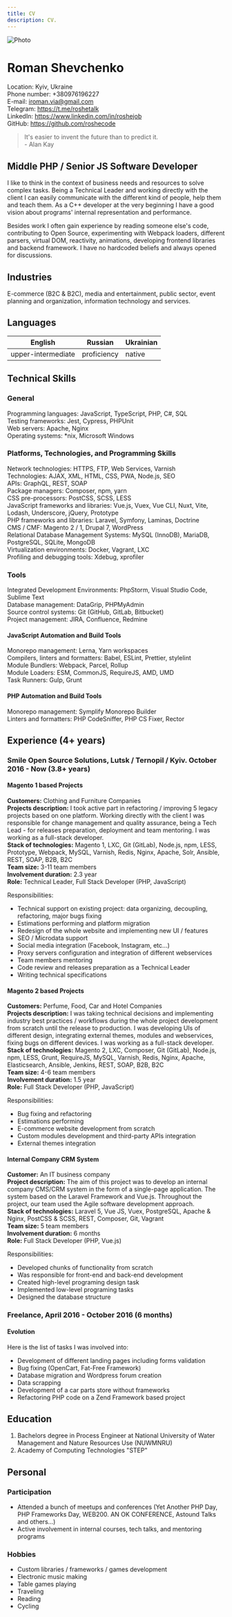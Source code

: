 ```yaml
---
title: CV
description: CV.
---
```


![Photo](/authors/roshe.png)

# Roman Shevchenko

Location: <span>Kyiv, Ukraine</span> <br>
Phone number: <span>+380976196227</span> <br>
E-mail:</span> iroman.via@gmail.com <br>
Telegram: https://t.me/roshetalk <br>
LinkedIn: https://www.linkedin.com/in/roshejob <br>
GitHub: https://github.com/roshecode

> It's easier to invent the future than to predict it.
> <br>- Alan Kay

## Middle PHP / Senior JS Software Developer

I like to think in the context of business needs and resources to solve complex
tasks. Being a Technical Leader and working directly with the client I can
easily communicate with the different kind of people, help them and teach them.
As a C++ developer at the very beginning I have a good vision about programs'
internal representation and performance.

Besides work I often gain experience by reading someone else's code,
contributing to Open Source, experimenting with Webpack loaders, different
parsers, virtual DOM, reactivity, animations, developing frontend libraries and
backend framework. I have no hardcoded beliefs and always opened for
discussions.

## Industries

E-commerce (B2C & B2C), media and entertainment, public sector, event planning
and organization, information technology and services.

## Languages

| English            | Russian     | Ukrainian |
| ------------------ | ----------- | --------- |
| upper-intermediate | proficiency | native    |

## Technical Skills

### General

Programming languages: <span>JavaScript, TypeScript, PHP, C#, SQL</span><br>
Testing frameworks: <span>Jest, Cypress, PHPUnit</span><br>
Web servers: <span>Apache, Nginx</span><br>
Operating systems: <span>\*nix, Microsoft Windows</span><br>

### Platforms, Technologies, and Programming Skills

Network technologies: <span>HTTPS, FTP, Web Services, Varnish</span><br>
Technologies: <span>AJAX, XML, HTML, CSS, PWA, Node.js, SEO</span><br>
APIs: <span>GraphQL, REST, SOAP</span><br>
Package managers: <span>Composer, npm, yarn</span><br>
CSS pre-processors: <span>PostCSS, SCSS, LESS</span><br>
JavaScript frameworks and libraries: <span>Vue.js, Vuex, Vue CLI, Nuxt, Vite, Lodash, Underscore, jQuery, Prototype</span><br>
PHP frameworks and libraries: <span>Laravel, Symfony, Laminas, Doctrine</span><br>
CMS / CMF: <span>Magento 2 / 1, Drupal 7, WordPress</span><br>
Relational Database Management Systems: <span>MySQL (InnoDB), MariaDB, PostgreSQL, SQLite, MongoDB</span><br>
Virtualization environments: <span>Docker, Vagrant, LXC</span><br>
Profiling and debugging tools: <span>Xdebug, xprofiler</span><br>

### Tools

Integrated Development Environments: <span>PhpStorm, Visual Studio Code, Sublime Text</span><br>
Database management: <span>DataGrip, PHPMyAdmin</span><br>
Source control systems: <span>Git (GitHub, GitLab, Bitbucket)</span><br>
Project management: <span>JIRA, Confluence, Redmine</span><br>

#### JavaScript Automation and Build Tools

Monorepo management: <span>Lerna, Yarn workspaces</span><br>
Compilers, linters and formatters: <span>Babel, ESLint, Prettier, stylelint</span><br>
Module Bundlers: <span>Webpack, Parcel, Rollup</span><br>
Module Loaders: <span>ESM, CommonJS, RequireJS, AMD, UMD</span><br>
Task Runners: <span>Gulp, Grunt</span><br>

#### PHP Automation and Build Tools

Monorepo management: <span>Symplify Monorepo Builder</span><br>
Linters and formatters: <span>PHP CodeSniffer, PHP CS Fixer, Rector</span><br>

## Experience (4+ years)

### Smile Open Source Solutions, Lutsk / Ternopil / Kyiv. October 2016 - Now (3.8+ years)

#### Magento 1 based Projects

**Customers:** Clothing and Furniture Companies<br>
**Projects description:** 
I took active part in refactoring / improving 5 legacy projects based on one
platform. Working directly with the client I was
responsible for change management and quality assurance, being a Tech Lead -
for releases preparation, deployment and team mentoring. I was working as a
full-stack developer.<br>
**Stack of technologies:** Magento 1, LXC, Git (GitLab), Node.js, npm, LESS, Prototype, Webpack, MySQL, Varnish, Redis, Nginx, Apache, Solr, Ansible, REST, SOAP, B2B, B2C<br>
**Team size:** 3-11 team members<br>
**Involvement duration:** 2.3 year<br>
**Role:** Technical Leader, Full Stack Developer (PHP, JavaScript)

Responsibilities:

- Technical support on existing project: data organizing, decoupling,
  refactoring, major bugs fixing
- Estimations performing and platform migration
- Redesign of the whole website and implementing new UI / features
- SEO / Microdata support
- Social media integration (Facebook, Instagram, etc...)
- Proxy servers configuration and integration of different webservices
- Team members mentoring
- Code review and releases preparation as a Technical Leader
- Writing technical specifications

#### Magento 2 based Projects

**Customers:** Perfume, Food, Car and Hotel Companies<br>
**Projects description:** I was taking technical decisions and implementing
industry best practices / workflows during the whole project development from
scratch until the release to production. I was developing UIs of different
design, integrating external themes, modules and webservices, fixing bugs on
different devices. I was working as a full-stack developer.<br>
**Stack of technologies:** Magento 2, LXC, Composer, Git (GitLab), Node.js, npm, LESS, Grunt, RequireJS, MySQL, Varnish, Redis, Nginx, Apache, Elasticsearch, Ansible, Jenkins, REST, SOAP, B2B, B2C<br>
**Team size:** 4-6 team members<br>
**Involvement duration:** 1.5 year<br>
**Role:** Full Stack Developer (PHP, JavaScript)

Responsibilities:

- Bug fixing and refactoring
- Estimations performing
- E-commerce website development from scratch
- Custom modules development and third-party APIs integration
- External themes integration

#### Internal Company CRM System

**Customer:** An IT business company<br>
**Project description:** The aim of this project was to develop an internal
company CMS/CRM system in the form of a single-page application. The system
based on the Laravel Framework and Vue.js. Throughout the project, our team
used the Agile software development approach.<br>
**Stack of technologies:** Laravel 5, Vue JS, Vuex, PostgreSQL, Apache &
Nginx, PostCSS & SCSS, REST, Composer, Git, Vagrant<br>
**Team size:** 5 team members<br>
**Involvement duration:** 6 months<br>
**Role:** Full Stack Developer (PHP, Vue.js)

Responsibilities:

- Developed chunks of functionality from scratch
- Was responsible for front-end and back-end development
- Created high-level programing design task
- Implemented low-level programing tasks
- Designed the database structure

### Freelance, April 2016 - October 2016 (6 months)

#### Evolution

Here is the list of tasks I was involved into:

- Development of different landing pages including forms validation
- Bug fixing (OpenCart, Fat-Free Framework)
- Database migration and Wordpress forum creation
- Data scrapping
- Development of a car parts store without frameworks
- Refactoring PHP code on a Zend Framework based project

## Education

1. Bachelors degree in Process Engineer at
   National University of Water Management and Nature Resources Use (NUWMNRU)
2. Academy of Computing Technologies "STEP"

## Personal

### Participation

- Attended a bunch of meetups and conferences (Yet Another PHP Day, PHP
  Frameworks Day, WEB200. AN OK CONFERENCE, Astound Talks and others...)
- Active involvement in internal courses, tech talks, and mentoring programs

### Hobbies

- Custom libraries / frameworks / games development
- Electronic music making
- Table games playing
- Traveling
- Reading
- Cycling

